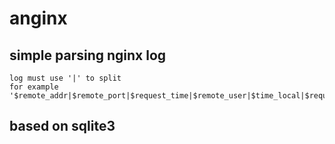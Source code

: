 # anginx

## simple parsing nginx log
```
log must use '|' to split
for example '$remote_addr|$remote_port|$request_time|$remote_user|$time_local|$request|$status|$body_bytes_sent|$http_referer|$http_user_agent'
```

## based on sqlite3